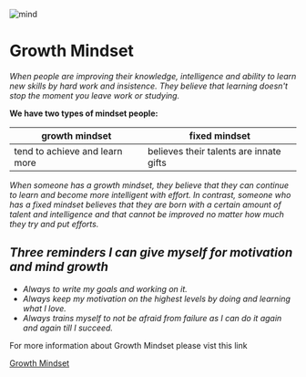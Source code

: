 ![mind](https://www.ntaskmanager.com/wp-content/uploads/2019/05/fixed-vs-growth-mindset-blog-header-2.png)


# Growth Mindset

*When people are improving their knowledge, intelligence and ability to learn new skills by hard work and insistence. They believe that learning doesn't stop the moment you leave work or studying.*


**We have two types of mindset people:**



|growth mindset|fixed mindset| 
|--------------|--------------|
|tend to achieve and learn more|believes their talents are innate gifts|



*When someone has a growth mindset, they believe that they can continue to learn and become more intelligent with effort.  In contrast, someone who has a fixed mindset believes that they are born with a certain amount of talent and intelligence and that cannot be improved no matter how much they try and put efforts.*

## ***Three reminders I can give myself for motivation and mind growth***

* *Always to write my goals and working on it.*
* *Always keep my motivation on the highest levels by doing and learning what I love.*
* *Always trains myself to not be afraid from failure as I can do it again and again till I succeed.*


For more information about Growth Mindset please vist this link

[Growth Mindset](https://www.atlassian.com/blog/inside-atlassian/growth-mindset) 
